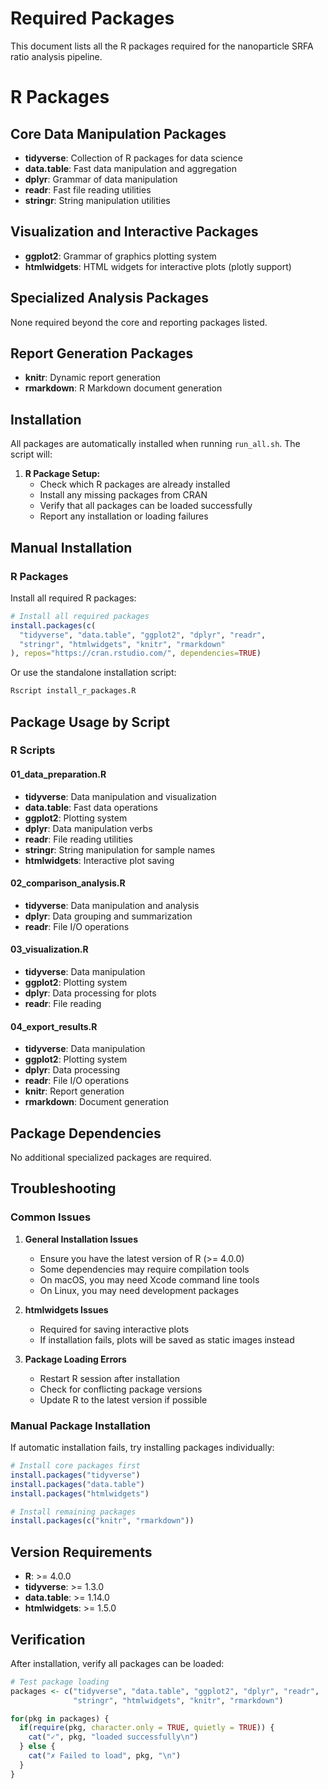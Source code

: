 # Required Packages

This document lists all the R packages required for the nanoparticle SRFA ratio analysis pipeline.

# R Packages

## Core Data Manipulation Packages
- **tidyverse**: Collection of R packages for data science
- **data.table**: Fast data manipulation and aggregation
- **dplyr**: Grammar of data manipulation
- **readr**: Fast file reading utilities
- **stringr**: String manipulation utilities

## Visualization and Interactive Packages
- **ggplot2**: Grammar of graphics plotting system
- **htmlwidgets**: HTML widgets for interactive plots (plotly support)

## Specialized Analysis Packages
None required beyond the core and reporting packages listed.

## Report Generation Packages
- **knitr**: Dynamic report generation
- **rmarkdown**: R Markdown document generation

## Installation

All packages are automatically installed when running `run_all.sh`. The script will:

1. **R Package Setup:**
   - Check which R packages are already installed
   - Install any missing packages from CRAN
   - Verify that all packages can be loaded successfully
   - Report any installation or loading failures

## Manual Installation

### R Packages

Install all required R packages:

```r
# Install all required packages
install.packages(c(
  "tidyverse", "data.table", "ggplot2", "dplyr", "readr",
  "stringr", "htmlwidgets", "knitr", "rmarkdown"
), repos="https://cran.rstudio.com/", dependencies=TRUE)
```

Or use the standalone installation script:

```bash
Rscript install_r_packages.R
```

## Package Usage by Script

### R Scripts

#### 01_data_preparation.R
- **tidyverse**: Data manipulation and visualization
- **data.table**: Fast data operations
- **ggplot2**: Plotting system
- **dplyr**: Data manipulation verbs
- **readr**: File reading utilities
- **stringr**: String manipulation for sample names
- **htmlwidgets**: Interactive plot saving
 

#### 02_comparison_analysis.R
- **tidyverse**: Data manipulation and analysis
- **dplyr**: Data grouping and summarization
- **readr**: File I/O operations

#### 03_visualization.R
- **tidyverse**: Data manipulation
- **ggplot2**: Plotting system
- **dplyr**: Data processing for plots
- **readr**: File reading

#### 04_export_results.R
- **tidyverse**: Data manipulation
- **ggplot2**: Plotting system
- **dplyr**: Data processing
- **readr**: File I/O operations
- **knitr**: Report generation
- **rmarkdown**: Document generation

## Package Dependencies
No additional specialized packages are required.

## Troubleshooting

### Common Issues

1. **General Installation Issues**
   - Ensure you have the latest version of R (>= 4.0.0)
   - Some dependencies may require compilation tools
   - On macOS, you may need Xcode command line tools
   - On Linux, you may need development packages

2. **htmlwidgets Issues**
   - Required for saving interactive plots
   - If installation fails, plots will be saved as static images instead

3. **Package Loading Errors**
   - Restart R session after installation
   - Check for conflicting package versions
   - Update R to the latest version if possible

### Manual Package Installation

If automatic installation fails, try installing packages individually:

```r
# Install core packages first
install.packages("tidyverse")
install.packages("data.table")
install.packages("htmlwidgets")

# Install remaining packages
install.packages(c("knitr", "rmarkdown"))
```

## Version Requirements

- **R**: >= 4.0.0
- **tidyverse**: >= 1.3.0
- **data.table**: >= 1.14.0
- **htmlwidgets**: >= 1.5.0

## Verification

After installation, verify all packages can be loaded:

```r
# Test package loading
packages <- c("tidyverse", "data.table", "ggplot2", "dplyr", "readr", 
              "stringr", "htmlwidgets", "knitr", "rmarkdown")

for(pkg in packages) {
  if(require(pkg, character.only = TRUE, quietly = TRUE)) {
    cat("✓", pkg, "loaded successfully\n")
  } else {
    cat("✗ Failed to load", pkg, "\n")
  }
}
```
